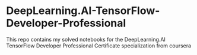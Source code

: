 # DeepLearning.AI-TensorFlow-Developer-Professional
This repo contains my solved notebooks for the DeepLearning.AI TensorFlow Developer Professional Certificate specialization from coursera
